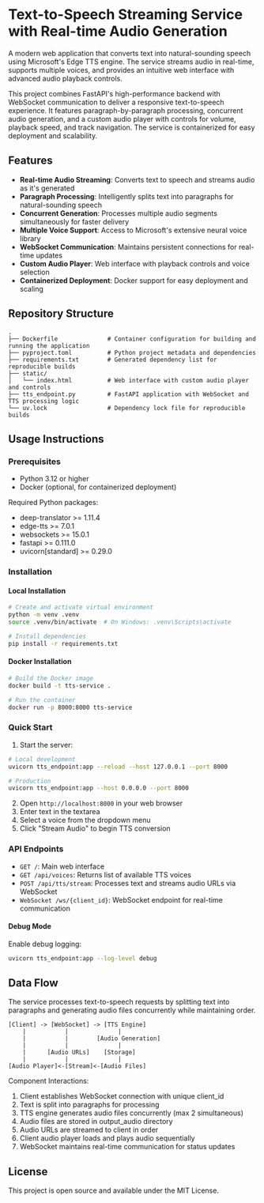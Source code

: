 # Text-to-Speech Streaming Service with Real-time Audio Generation

A modern web application that converts text into natural-sounding speech using Microsoft's Edge TTS engine. The service streams audio in real-time, supports multiple voices, and provides an intuitive web interface with advanced audio playback controls.

This project combines FastAPI's high-performance backend with WebSocket communication to deliver a responsive text-to-speech experience. It features paragraph-by-paragraph processing, concurrent audio generation, and a custom audio player with controls for volume, playback speed, and track navigation. The service is containerized for easy deployment and scalability.

## Features

- **Real-time Audio Streaming**: Converts text to speech and streams audio as it's generated
- **Paragraph Processing**: Intelligently splits text into paragraphs for natural-sounding speech
- **Concurrent Generation**: Processes multiple audio segments simultaneously for faster delivery
- **Multiple Voice Support**: Access to Microsoft's extensive neural voice library
- **WebSocket Communication**: Maintains persistent connections for real-time updates
- **Custom Audio Player**: Web interface with playback controls and voice selection
- **Containerized Deployment**: Docker support for easy deployment and scaling

## Repository Structure
```
.
├── Dockerfile              # Container configuration for building and running the application
├── pyproject.toml          # Python project metadata and dependencies
├── requirements.txt        # Generated dependency list for reproducible builds
├── static/
│   └── index.html          # Web interface with custom audio player and controls
├── tts_endpoint.py         # FastAPI application with WebSocket and TTS processing logic
└── uv.lock                 # Dependency lock file for reproducible builds
```

## Usage Instructions
### Prerequisites
- Python 3.12 or higher
- Docker (optional, for containerized deployment)

Required Python packages:
- deep-translator >= 1.11.4
- edge-tts >= 7.0.1
- websockets >= 15.0.1
- fastapi >= 0.111.0
- uvicorn[standard] >= 0.29.0

### Installation

#### Local Installation
```bash
# Create and activate virtual environment
python -m venv .venv
source .venv/bin/activate  # On Windows: .venv\Scripts\activate

# Install dependencies
pip install -r requirements.txt
```

#### Docker Installation
```bash
# Build the Docker image
docker build -t tts-service .

# Run the container
docker run -p 8000:8000 tts-service
```

### Quick Start
1. Start the server:
```bash
# Local development
uvicorn tts_endpoint:app --reload --host 127.0.0.1 --port 8000

# Production
uvicorn tts_endpoint:app --host 0.0.0.0 --port 8000
```

2. Open `http://localhost:8000` in your web browser
3. Enter text in the textarea
4. Select a voice from the dropdown menu
5. Click "Stream Audio" to begin TTS conversion

### API Endpoints

- `GET /`: Main web interface
- `GET /api/voices`: Returns list of available TTS voices
- `POST /api/tts/stream`: Processes text and streams audio URLs via WebSocket
- `WebSocket /ws/{client_id}`: WebSocket endpoint for real-time communication

#### Debug Mode
Enable debug logging:
```bash
uvicorn tts_endpoint:app --log-level debug
```

## Data Flow
The service processes text-to-speech requests by splitting text into paragraphs and generating audio files concurrently while maintaining order.

```ascii
[Client] -> [WebSocket] -> [TTS Engine]
    |           |              |
    |           |        [Audio Generation]
    |           |              |
    |      [Audio URLs]    [Storage]
    |           |              |
[Audio Player]<-[Stream]<-[Audio Files]
```

Component Interactions:
1. Client establishes WebSocket connection with unique client_id
2. Text is split into paragraphs for processing
3. TTS engine generates audio files concurrently (max 2 simultaneous)
4. Audio files are stored in output_audio directory
5. Audio URLs are streamed to client in order
6. Client audio player loads and plays audio sequentially
7. WebSocket maintains real-time communication for status updates

## License

This project is open source and available under the MIT License.